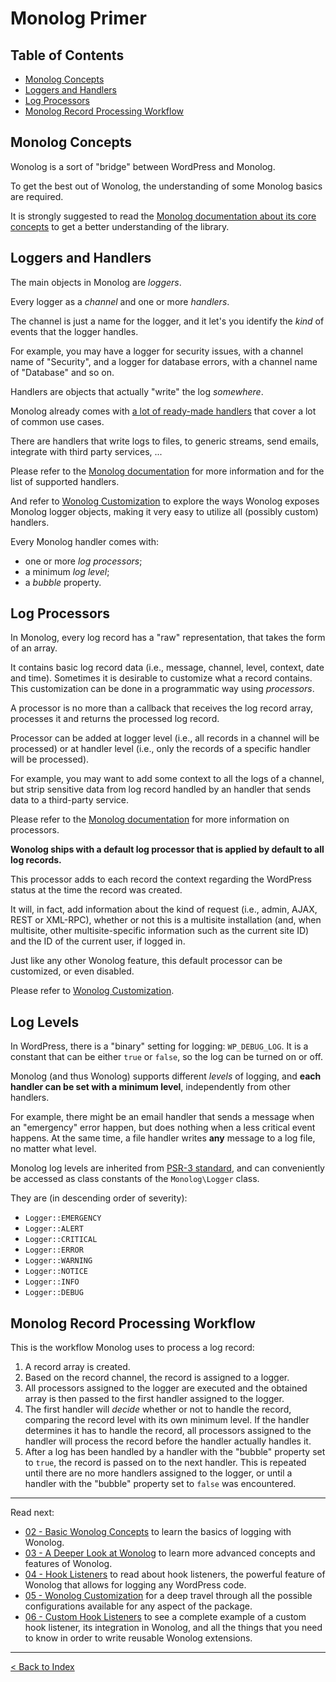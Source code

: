 # Monolog Primer

## Table of Contents

- [Monolog Concepts](#monolog-concepts)
- [Loggers and Handlers](#loggers-and-handlers)
- [Log Processors](#log-processors)
- [Monolog Record Processing Workflow](#monolog-record-processing-workflow)


## Monolog Concepts

Wonolog is a sort of "bridge" between WordPress and Monolog.

To get the best out of Wonolog, the understanding of some Monolog basics are required.

It is strongly suggested to read the [Monolog documentation about its core concepts](https://github.com/Seldaek/monolog/blob/master/doc/01-usage.md#core-concepts) to get a better understanding of the library.


## Loggers and Handlers

The main objects in Monolog are *loggers*. 

Every logger as a *channel* and one or more *handlers*.

The channel is just a name for the logger, and it let's you identify the _kind_ of events that the logger handles.

For example, you may have a logger for security issues, with a channel name of "Security", and a logger for database errors, with a channel name of "Database" and so on.

Handlers are objects that actually "write" the log *somewhere*.

Monolog already comes with [a lot of ready-made handlers](https://github.com/Seldaek/monolog/blob/master/doc/02-handlers-formatters-processors.md#handlers) that cover a lot of common use cases.

There are handlers that write logs to files, to generic streams, send emails, integrate with third party services, ...

Please refer to the [Monolog documentation](https://github.com/Seldaek/monolog/blob/master/doc/02-handlers-formatters-processors.md) for more information and for the list of supported handlers.

And refer to [Wonolog Customization](05-wonolog-customization.md) to explore the ways Wonolog exposes Monolog logger objects, making it very easy to utilize all (possibly custom) handlers.

Every Monolog handler comes with:

- one or more *log processors*;
- a minimum *log level*;
- a *bubble* property.


## Log Processors

In Monolog, every log record has a "raw" representation, that takes the form of an array.

It contains basic log record data (i.e., message, channel, level, context, date and time).
Sometimes it is desirable to customize what a record contains.
This customization can be done in a programmatic way using *processors*.

A processor is no more than a callback that receives the log record array, processes it and returns the processed log record.

Processor can be added at logger level (i.e., all records in a channel will be processed) or at handler level (i.e., only the records of a specific handler will be processed).

For example, you may want to add some context to all the logs of a channel, but strip sensitive data from log record handled by an handler that sends data to a third-party service.

Please refer to the [Monolog documentation](https://github.com/Seldaek/monolog/blob/master/doc/01-usage.md) for more information on processors.

**Wonolog ships with a default log processor that is applied by default to all log records.**

This processor adds to each record the context regarding the WordPress status at the time the record was created. 

It will, in fact, add information about the kind of request (i.e., admin, AJAX, REST or XML-RPC), whether or not this is a multisite installation (and, when multisite, other multisite-specific information such as the current site ID) and the ID of the current user, if logged in.

Just like any other Wonolog feature, this default processor can be customized, or even disabled.

Please refer to [Wonolog Customization](05-wonolog-customization.md).


## Log Levels

In WordPress, there is a "binary" setting for logging: `WP_DEBUG_LOG`.
It is a constant that can be either `true` or `false`, so the log can be turned on or off.

Monolog (and thus Wonolog) supports different *levels* of logging, and **each handler can be set with a minimum level**, independently from other handlers.

For example, there might be an email handler that sends a message when an "emergency" error happen, but does nothing when a less critical event happens.
At the same time, a file handler writes **any** message to a log file, no matter what level.

Monolog log levels are inherited from [PSR-3 standard](https://github.com/php-fig/fig-standards/blob/master/accepted/PSR-3-logger-interface.md#5-psrlogloglevel), and can conveniently be accessed as class constants of the `Monolog\Logger` class.

They are (in descending order of severity):

- `Logger::EMERGENCY`
- `Logger::ALERT`
- `Logger::CRITICAL`
- `Logger::ERROR`
- `Logger::WARNING`
- `Logger::NOTICE`
- `Logger::INFO`
- `Logger::DEBUG`


## Monolog Record Processing Workflow

This is the workflow Monolog uses to process a log record:

1. A record array is created.
1. Based on the record channel, the record is assigned to a logger.
1. All processors assigned to the logger are executed and the obtained array is then passed to the first handler assigned to the logger.
1. The first handler will *decide* whether or not to handle the record, comparing the record level with its own minimum level.
If the handler determines it has to handle the record, all processors assigned to the handler will process the record before the handler actually handles it.
1. After a log has been handled by a handler with the "bubble" property set to `true`, the record is passed on to the next handler. This is repeated until there are no more handlers assigned to the logger, or until a handler with the "bubble" property set to `false` was encountered.


-------

Read next:

- [02 - Basic Wonolog Concepts](02-basic-wonolog-concepts.md) to learn the basics of logging with Wonolog.
- [03 - A Deeper Look at Wonolog](03-a-deeper-look-at-wonolog.md) to learn more advanced concepts and features of Wonolog.
- [04 - Hook Listeners](04-hook-listeners.md) to read about hook listeners, the powerful feature of Wonolog that allows for logging any WordPress code.
- [05 - Wonolog Customization](05-wonolog-customization.md) for a deep travel through all the possible configurations available for any aspect of the package.
- [06 - Custom Hook Listeners](06-custom-hook-listeners.md) to see a complete example of a custom hook listener, its integration in Wonolog, and all the things that you need to know in order to write reusable Wonolog extensions.

-------

[< Back to Index](https://github.com/inpsyde/wonolog/)

